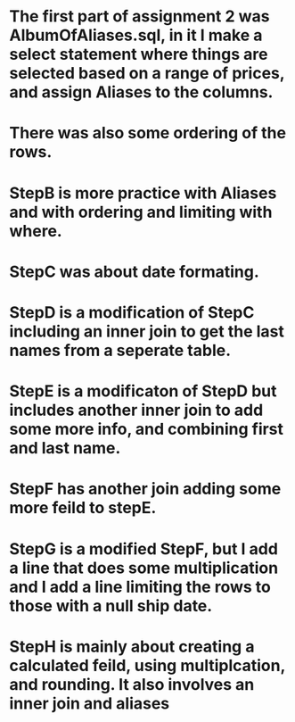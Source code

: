 # The first part of assignment 2 was AlbumOfAliases.sql, in it I make a select statement where things are selected based on a range of prices, and assign Aliases to the columns.
# There was also some ordering of the rows.
# StepB is more practice with Aliases and with ordering and limiting with where.
# StepC was about date formating.
# StepD is a modification of StepC including an inner join to get the last names from a seperate table.
# StepE is a modificaton of StepD but includes another inner join to add some more info, and combining first and last name.
# StepF has another join adding some more feild to stepE.
# StepG is a modified StepF, but I add a line that does some multiplication and I add a line limiting the rows to those with a null ship date.
# StepH is mainly about creating a calculated feild, using multiplcation, and rounding. It also involves an inner join and aliases
